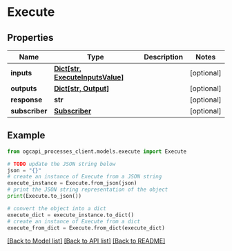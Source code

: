 # Execute


## Properties

Name | Type | Description | Notes
------------ | ------------- | ------------- | -------------
**inputs** | [**Dict[str, ExecuteInputsValue]**](ExecuteInputsValue.md) |  | [optional] 
**outputs** | [**Dict[str, Output]**](Output.md) |  | [optional] 
**response** | **str** |  | [optional] 
**subscriber** | [**Subscriber**](Subscriber.md) |  | [optional] 

## Example

```python
from ogcapi_processes_client.models.execute import Execute

# TODO update the JSON string below
json = "{}"
# create an instance of Execute from a JSON string
execute_instance = Execute.from_json(json)
# print the JSON string representation of the object
print(Execute.to_json())

# convert the object into a dict
execute_dict = execute_instance.to_dict()
# create an instance of Execute from a dict
execute_from_dict = Execute.from_dict(execute_dict)
```
[[Back to Model list]](../README.md#documentation-for-models) [[Back to API list]](../README.md#documentation-for-api-endpoints) [[Back to README]](../README.md)


